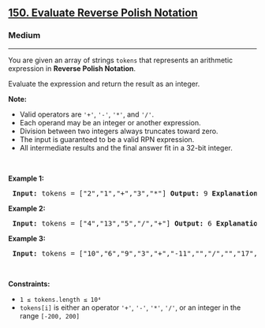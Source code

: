 <h2><a href="https://leetcode.com/problems/evaluate-reverse-polish-notation/description/">150. Evaluate Reverse Polish Notation</a></h2> <h3>Medium</h3> <hr> <p>You are given an array of strings <code>tokens</code> that represents an arithmetic expression in <strong>Reverse Polish Notation</strong>.</p>

<p>Evaluate the expression and return the result as an integer.</p>

<p><strong>Note:</strong></p> <ul> <li>Valid operators are <code>'+'</code>, <code>'-'</code>, <code>'*'</code>, and <code>'/'</code>.</li> <li>Each operand may be an integer or another expression.</li> <li>Division between two integers always truncates toward zero.</li> <li>The input is guaranteed to be a valid RPN expression.</li> <li>All intermediate results and the final answer fit in a 32-bit integer.</li> </ul>

<p>&nbsp;</p> <p><strong class="example">Example 1:</strong></p> <pre> <strong>Input:</strong> tokens = ["2","1","+","3","*"] <strong>Output:</strong> 9 <strong>Explanation:</strong> ((2 + 1) * 3) = 9 </pre>

<p><strong class="example">Example 2:</strong></p> <pre> <strong>Input:</strong> tokens = ["4","13","5","/","+"] <strong>Output:</strong> 6 <strong>Explanation:</strong> (4 + (13 / 5)) = 6 </pre>

<p><strong class="example">Example 3:</strong></p> <pre> <strong>Input:</strong> tokens = ["10","6","9","3","+","-11","","/","","17","+","5","+"] <strong>Output:</strong> 22 </pre>

<p>&nbsp;</p> <p><strong>Constraints:</strong></p> <ul> <li><code>1 ≤ tokens.length ≤ 10⁴</code></li> <li><code>tokens[i]</code> is either an operator <code>'+'</code>, <code>'-'</code>, <code>'*'</code>, <code>'/'</code>, or an integer in the range <code>[-200, 200]</code></li> </ul>